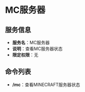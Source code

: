 # MC服务器

## 服务信息
- **服务名**：MC服务器
- **说明**：查看MC服务器状态
- **限定权限**：无

## 命令列表
- **/mc**：查看MINECRAFT服务器状态